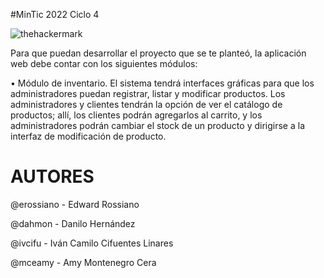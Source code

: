 #MinTic 2022 Ciclo 4

![thehackermark](https://github.com/erossiano/thehackermark/blob/main/thm.jpg)



Para que puedan desarrollar el proyecto que se te planteó, la aplicación web 
debe contar con los siguientes módulos:

• Módulo de inventario. El sistema tendrá interfaces gráficas para que los administradores puedan registrar, listar y modificar productos. Los administradores y clientes tendrán la opción de ver el catálogo de productos; allí, los clientes podrán agregarlos al carrito, y los administradores podrán cambiar el stock de un producto y dirigirse a la interfaz de modificación de producto.


# AUTORES

@erossiano - Edward Rossiano

@dahmon - Danilo Hernández

@ivcifu - Iván Camilo Cifuentes Linares

@mceamy - Amy Montenegro Cera
